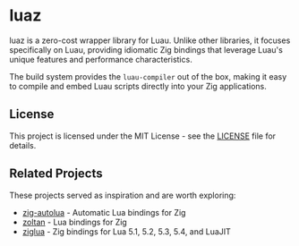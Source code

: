 # luaz

luaz is a zero-cost wrapper library for Luau. Unlike other libraries, it focuses specifically on Luau, providing 
idiomatic Zig bindings that leverage Luau's unique features and performance characteristics.

The build system provides the `luau-compiler` out of the box, making it easy to compile and embed Luau scripts 
directly into your Zig applications.

## License

This project is licensed under the MIT License - see the [LICENSE](LICENSE) file for details.

## Related Projects

These projects served as inspiration and are worth exploring:

- [zig-autolua](https://github.com/daurnimator/zig-autolua) - Automatic Lua bindings for Zig
- [zoltan](https://github.com/ranciere/zoltan) - Lua bindings for Zig
- [ziglua](https://github.com/natecraddock/ziglua) - Zig bindings for Lua 5.1, 5.2, 5.3, 5.4, and LuaJIT
